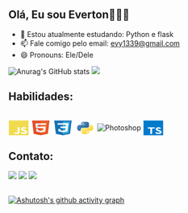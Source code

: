 ## Olá, Eu sou Everton🧑‍💻👋

- 🌱 Estou atualmente estudando: Python e flask
- 📫 Fale comigo pelo email: evy1339@gmail.com
- 😄 Pronouns: Ele/Dele


![Anurag's GitHub stats](https://github-readme-stats.vercel.app/api?username=Evy8882&show_icons=true&theme=transparent)
<img src="https://github-readme-stats.vercel.app/api/top-langs/?username=Evy8882&layout=compact&theme=transparent"/>

## Habilidades:
<div style="display: inline_block"><br>
  <img align="center" alt="Js" height="30" width="40" src="https://raw.githubusercontent.com/devicons/devicon/master/icons/javascript/javascript-plain.svg">
  <img align="center" alt="HTML" height="30" width="40" src="https://raw.githubusercontent.com/devicons/devicon/master/icons/html5/html5-original.svg">
  <img align="center" alt="CSS" height="30" width="40" src="https://raw.githubusercontent.com/devicons/devicon/master/icons/css3/css3-original.svg">
  <img align="center" alt="Python" height="30" width="40" src="https://raw.githubusercontent.com/devicons/devicon/master/icons/python/python-original.svg">
  <img align="center" alt="Photoshop" height="30" width="40" src="https://cdn.jsdelivr.net/gh/devicons/devicon/icons/photoshop/photoshop-plain.svg">
  <img align="center" alt="Typescript" height="30" width="40" src="https://raw.githubusercontent.com/devicons/devicon/master/icons/typescript/typescript-plain.svg">
</div>

## Contato:

<div> 
  <a href = "mailto:evy1339@gmail.com"><img src="https://img.shields.io/badge/Gmail-D14836?style=for-the-badge&logo=gmail&logoColor=white" target="_blank"></a>
  <a href="https://www.linkedin.com/in/evy882/" target="_blank"><img src="https://img.shields.io/badge/-LinkedIn-%230077B5?style=for-the-badge&logo=linkedin&logoColor=white" target="_blank"></a>
  <a href="https://codepen.io/Evy_" target="_blank"><img src="https://img.shields.io/badge/Codepen-000000?style=for-the-badge&logo=codepen&logoColor=white" target="_blank"></a>
</div>

##
[![Ashutosh's github activity graph](https://github-readme-activity-graph.cyclic.app/graph?username=Evy8882&bg_color=14141a&color=ffffff&line=ffffff&point=a21111&area=true&hide_border=true)](https://github.com/ashutosh00710/github-readme-activity-graph)

##

##

##
